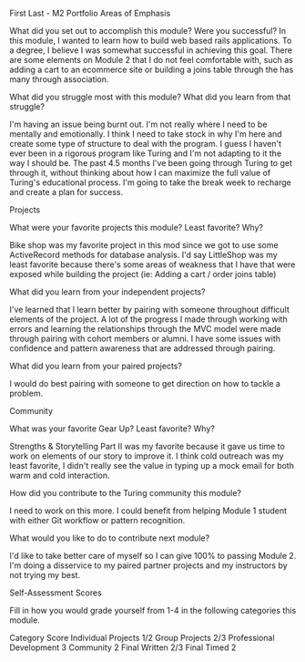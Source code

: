 First Last - M2 Portfolio
Areas of Emphasis

What did you set out to accomplish this module? Were you successful?
In this module, I wanted to learn how to build web based rails applications. To a degree, I believe I was somewhat successful in achieving this goal. There are some elements on Module 2 that I do not feel comfortable with, such as adding a cart to an ecommerce site or building a joins table through the has many through association.

What did you struggle most with this module? What did you learn from that struggle?

I'm having an issue being burnt out. I'm not really where I need to be mentally and emotionally. I think I need to take stock in why I'm here and create some type of structure to deal with the program. I guess I haven't ever been in a rigorous program like Turing and I'm not adapting to it the way I should be. The past 4.5 months I've been going through Turing to get through it, without thinking about how I can maximize the full value of Turing's educational process. I'm going to take the break week to recharge and create a plan for success. 

Projects

What were your favorite projects this module? Least favorite? Why?

Bike shop was my favorite project in this mod since we got to use some ActiveRecord methods for database analysis. I'd say LittleShop was my least favorite because there's some areas of weakness that I have that were exposed while building the project (ie: Adding a cart / order joins table)

What did you learn from your independent projects?

I've learned that I learn better by pairing with someone throughout difficult elements of the project. A lot of the progress I made through working with errors and learning the relationships through the MVC model were made through pairing with cohort members or alumni. I have some issues with confidence and pattern awareness that are addressed through pairing.

What did you learn from your paired projects?

I would do best pairing with someone to get direction on how to tackle a problem.

Community

What was your favorite Gear Up? Least favorite? Why?

Strengths & Storytelling Part II was my favorite because it gave us time to work on elements of our story to improve it. I think cold outreach was my least favorite, I didn't really see the value in typing up a mock email for both warm and cold interaction.

How did you contribute to the Turing community this module?

I need to work on this more. I could benefit from helping Module 1 student with either Git workflow or pattern recognition.

What would you like to do to contribute next module?

I'd like to take better care of myself so I can give 100% to passing Module 2. I'm doing a disservice to my paired partner projects and my instructors by not trying my best.

Self-Assessment Scores

Fill in how you would grade yourself from 1-4 in the following categories this module.

Category	Score
Individual Projects	1/2
Group Projects	2/3
Professional Development	3
Community	2
Final Written	2/3
Final Timed 2
